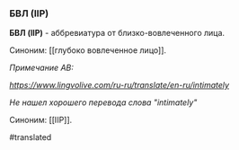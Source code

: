 ### БВЛ (IIP)

**БВЛ (IIP)** - аббревиатура от близко-вовлеченного лица.

Синоним: [[глубоко вовлеченное лицо]].

*Примечание АВ:*

*https://www.lingvolive.com/ru-ru/translate/en-ru/intimately*

*Не нашел хорошего перевода слова "intimately"*

Синоним: [[IIP]].

#translated
